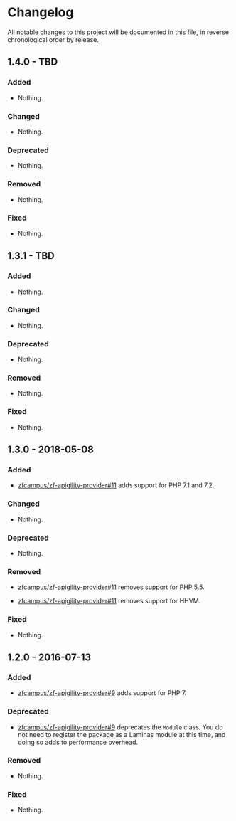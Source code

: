 # Changelog

All notable changes to this project will be documented in this file, in reverse chronological order by release.

## 1.4.0 - TBD

### Added

- Nothing.

### Changed

- Nothing.

### Deprecated

- Nothing.

### Removed

- Nothing.

### Fixed

- Nothing.

## 1.3.1 - TBD

### Added

- Nothing.

### Changed

- Nothing.

### Deprecated

- Nothing.

### Removed

- Nothing.

### Fixed

- Nothing.

## 1.3.0 - 2018-05-08

### Added

- [zfcampus/zf-apigility-provider#11](https://github.com/zfcampus/zf-apigility-provider/pull/11) adds support for PHP 7.1 and 7.2.

### Changed

- Nothing.

### Deprecated

- Nothing.

### Removed

- [zfcampus/zf-apigility-provider#11](https://github.com/zfcampus/zf-apigility-provider/pull/11) removes support for PHP 5.5.

- [zfcampus/zf-apigility-provider#11](https://github.com/zfcampus/zf-apigility-provider/pull/11) removes support for HHVM.

### Fixed

- Nothing.

## 1.2.0 - 2016-07-13

### Added

- [zfcampus/zf-apigility-provider#9](https://github.com/zfcampus/zf-apigility-provider/pull/9) adds support
  for PHP 7.

### Deprecated

- [zfcampus/zf-apigility-provider#9](https://github.com/zfcampus/zf-apigility-provider/pull/9) deprecates the
  `Module` class. You do not need to register the package as a Laminas module at this
  time, and doing so adds to performance overhead.

### Removed

- Nothing.

### Fixed

- Nothing.
